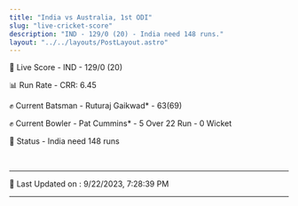 ```yaml
---
title: "India vs Australia, 1st ODI"
slug: "live-cricket-score"
description: "IND - 129/0 (20) - India need 148 runs."
layout: "../../layouts/PostLayout.astro"
---
```


🔴 Live Score - IND - 129/0 (20)  

📊 Run Rate - CRR: 6.45  

✊ Current Batsman - Ruturaj Gaikwad* - 63(69)  

✊ Current Bowler - Pat Cummins* - 5 Over 22 Run - 0 Wicket  

📑 Status - India need 148 runs

<br />

***

📝 Last Updated on : 9/22/2023, 7:28:39 PM

***

